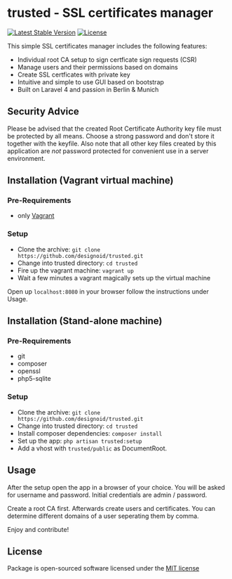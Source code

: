 # trusted - SSL certificates manager

[![Latest Stable Version](https://poser.pugx.org/designoid/trusted/v/stable.png)](https://packagist.org/packages/designoid/trusted) [![License](https://poser.pugx.org/designoid/trusted/license.png)](https://packagist.org/packages/designoid/trusted)

This simple SSL certificates manager includes the following features:
* Individual root CA setup to sign certficate sign requests (CSR)
* Manage users and their permissions based on domains
* Create SSL certficates with private key
* Intuitive and simple to use GUI based on bootstrap
* Built on Laravel 4 and passion in Berlin & Munich


## Security Advice

Please be advised that the created Root Certificate Authority key file must be protected by all means. Choose a strong password and don't store it together with the keyfile. Also note that all other key files created by this application are *not* password protected for convenient use in a server environment.

## Installation (Vagrant virtual machine)
### Pre-Requirements
* only [Vagrant](https://www.vagrantup.com/)

### Setup
* Clone the archive: `git clone https://github.com/designoid/trusted.git`
* Change into trusted directory: `cd trusted`
* Fire up the vagrant machine: `vagrant up`
* Wait a few minutes a vagrant magically sets up the virtual machine

Open up `localhost:8080` in your browser follow the instructions under Usage.

## Installation (Stand-alone machine)
### Pre-Requirements
* git
* composer
* openssl
* php5-sqlite

### Setup
* Clone the archive: `git clone https://github.com/designoid/trusted.git`
* Change into trusted directory: `cd trusted`
* Install composer dependencies: `composer install`
* Set up the app: `php artisan trusted:setup`
* Add a vhost with `trusted/public` as DocumentRoot.

## Usage

After the setup open the app in a browser of your choice. You will be asked for username and password. Initial credentials are admin / password.

Create a root CA first. Afterwards create users and certificates.
You can determine different domains of a user seperating them by comma.

Enjoy and contribute!


## License

Package is open-sourced software licensed under the [MIT license](http://opensource.org/licenses/MIT)
